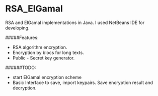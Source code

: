 RSA_ElGamal
===========

RSA and ElGamal implementations in Java.
I used NetBeans IDE for developing.

#####Features:
* RSA algorithm encryption. 
* Encryption by blocs for long texts.
* Public - Secret key generator.

######TODO:

* start ElGamal encryption scheme
* Basic Interface to save, import keypairs. Save encryption result and decryption.


